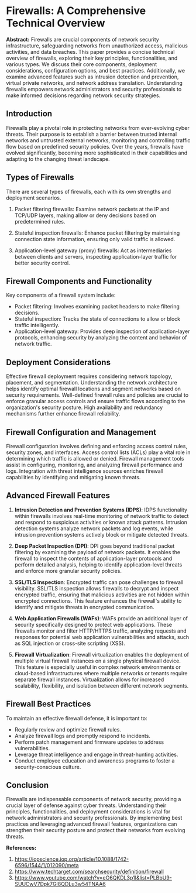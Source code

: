 # Firewalls: A Comprehensive Technical Overview

**Abstract:**
Firewalls are crucial components of network security infrastructure, safeguarding networks from unauthorized access, malicious activities, and data breaches. This paper provides a concise technical overview of firewalls, exploring their key principles, functionalities, and various types. We discuss their core components, deployment considerations, configuration options, and best practices. Additionally, we examine advanced features such as intrusion detection and prevention, virtual private networks, and network address translation. Understanding firewalls empowers network administrators and security professionals to make informed decisions regarding network security strategies.

## Introduction
Firewalls play a pivotal role in protecting networks from ever-evolving cyber threats. Their purpose is to establish a barrier between trusted internal networks and untrusted external networks, monitoring and controlling traffic flow based on predefined security policies. Over the years, firewalls have evolved significantly, becoming more sophisticated in their capabilities and adapting to the changing threat landscape.

## Types of Firewalls
There are several types of firewalls, each with its own strengths and deployment scenarios. 

1. Packet filtering firewalls: Examine network packets at the IP and TCP/UDP layers, making allow or deny decisions based on predetermined rules. 

2. Stateful inspection firewalls: Enhance packet filtering by maintaining connection state information, ensuring only valid traffic is allowed. 

3. Application-level gateway (proxy) firewalls: Act as intermediaries between clients and servers, inspecting application-layer traffic for better security control.

## Firewall Components and Functionality
Key components of a firewall system include:

- Packet filtering: Involves examining packet headers to make filtering decisions.
- Stateful inspection: Tracks the state of connections to allow or block traffic intelligently.
- Application-level gateway: Provides deep inspection of application-layer protocols, enhancing security by analyzing the content and behavior of network traffic.

## Deployment Considerations
Effective firewall deployment requires considering network topology, placement, and segmentation. Understanding the network architecture helps identify optimal firewall locations and segment networks based on security requirements. Well-defined firewall rules and policies are crucial to enforce granular access controls and ensure traffic flows according to the organization's security posture. High availability and redundancy mechanisms further enhance firewall reliability.

## Firewall Configuration and Management
Firewall configuration involves defining and enforcing access control rules, security zones, and interfaces. Access control lists (ACLs) play a vital role in determining which traffic is allowed or denied. Firewall management tools assist in configuring, monitoring, and analyzing firewall performance and logs. Integration with threat intelligence sources enriches firewall capabilities by identifying and mitigating known threats.

## Advanced Firewall Features
1. **Intrusion Detection and Prevention Systems (IDPS)**: IDPS functionality within firewalls involves real-time monitoring of network traffic to detect and respond to suspicious activities or known attack patterns. Intrusion detection systems analyze network packets and log events, while intrusion prevention systems actively block or mitigate detected threats.

2. **Deep Packet Inspection (DPI)**: DPI goes beyond traditional packet filtering by examining the payload of network packets. It enables the firewall to inspect the contents of application-layer protocols and perform detailed analysis, helping to identify application-level threats and enforce more granular security policies.

3. **SSL/TLS Inspection**: Encrypted traffic can pose challenges to firewall visibility. SSL/TLS inspection allows firewalls to decrypt and inspect encrypted traffic, ensuring that malicious activities are not hidden within encrypted connections. This feature enhances the firewall's ability to identify and mitigate threats in encrypted communication.

4. **Web Application Firewalls (WAFs)**: WAFs provide an additional layer of security specifically designed to protect web applications. These firewalls monitor and filter HTTP/HTTPS traffic, analyzing requests and responses for potential web application vulnerabilities and attacks, such as SQL injection or cross-site scripting (XSS).

5. **Firewall Virtualization**: Firewall virtualization enables the deployment of multiple virtual firewall instances on a single physical firewall device. This feature is especially useful in complex network environments or cloud-based infrastructures where multiple networks or tenants require separate firewall instances. Virtualization allows for increased scalability, flexibility, and isolation between different network segments.

## Firewall Best Practices
To maintain an effective firewall defense, it is important to:

- Regularly review and optimize firewall rules.
- Analyze firewall logs and promptly respond to incidents.
- Perform patch management and firmware updates to address vulnerabilities.
- Leverage threat intelligence and engage in threat-hunting activities.
- Conduct employee education and awareness programs to foster a security-conscious culture.

## Conclusion
Firewalls are indispensable components of network security, providing a crucial layer of defense against cyber threats. Understanding their principles, functionalities, and deployment considerations is vital for network administrators and security professionals. By implementing best practices and leveraging advanced firewall features, organizations can strengthen their security posture and protect their networks from evolving threats.

**References:**

1. https://iopscience.iop.org/article/10.1088/1742-6596/1544/1/012090/meta
2. https://www.techtarget.com/searchsecurity/definition/firewall
3. https://www.youtube.com/watch?v=eO6QKDL3p1I&list=PLBbU9-SUUCwV7Dpk7GI8QDLu3w54TNAA6
